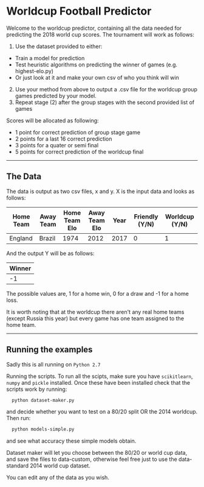 # Worldcup Football Predictor

Welcome to the worldcup predictor, containing all the data needed for predicting the 2018 world cup scores. The tournament will work as follows:
1. Use the dataset provided to either:
  - Train a model for prediction
  - Test heuristic algorithms on predicting the winner of games (e.g. highest-elo.py)
  - Or just look at it and make your own csv of who you think will win
2. Use your method from above to output a .csv file for the worldcup group games predicted by your model.
3. Repeat stage (2) after the group stages with the second provided list of games

Scores will be allocated as following:
- 1 point for correct prediction of group stage game
- 2 points for a last 16 correct prediction 
- 3 points for a quater or semi final 
- 5 points for correct prediction of the worldcup final

---

## The Data
The data is output as two csv files, x and y. X is the input data and looks as follows:

Home Team | Away Team | Home Team Elo | Away Team Elo | Year | Friendly (Y/N) | Worldcup (Y/N)
---|---|---|---|---|---|---
England | Brazil | 1974 | 2012 | 2017 | 0 | 1

And the output Y will be as follows:

| Winner |
| ------ |
| -1 |

The possible values are, 1 for a home win, 0 for a draw and -1 for a home loss.

It is worth noting that at the worldcup there aren't any real home teams (except Russia this year) but every game has one team assigned to the home team.

---

## Running the examples

Sadly this is all running on `Python 2.7`

Running the scripts. To run all the scipts, make sure you have `scikitlearn`, `numpy` and `pickle` installed. Once these have been installed check that the scripts work by running:
```bash
  python dataset-maker.py
```
and decide whether you want to test on a 80/20 split OR the 2014 worldcup. Then run:
```bash
  python models-simple.py
```
and see what accuracy these simple models obtain.

Dataset maker will let you choose between the 80/20 or world cup data, and save the files to data-custom, otherwise feel free just to use the data-standard 2014 world cup dataset.

You can edit any of the data as you wish.
